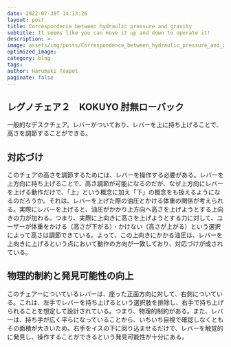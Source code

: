 ```yaml
---
date: 2022-07-30T 14:13:26
layout: post
title: Correspondence between hydraulic pressure and gravity
subtitle: It seems like you can move it up and down to operate it!
description: >-
image: assets/img/posts/Correspondence_between_hydraulic_pressure_and_gravity/Correspondence_between_hydraulic_pressure_and_gravity.png
optimized_image: 
category: blog
tags: 
author: Harumaki Teapot
paginate: false
---
```


## レグノチェア２　KOKUYO  肘無ローバック

一般的なデスクチェア。レバーがついており、レバーを上に持ち上げることで、高さを調節することができる。

## 対応づけ

このチェアの高さを調節するためには、レバーを操作する必要がある。レバーを上方向に持ち上げることで、高さ調節が可能になるのだが、なぜ上方向にレバーを上げる動作だけで、「上」という概念に加え「下」の概念をも扱えるようになるのだろうか。それは、レバーを上げた際の油圧とかける体重の関係が考えられる。実際にレバーを上げると、油圧がかかり上方向へ高さを上げようとする上向きの力が加わる。つまり、実際に上向きに高さを上げようとする力に対して、ユーザーが体重をかける（高さが下がる）・かけない（高さが上がる）という選択によって高さは調節できている。よって、この上向きにかかる油圧は、レバーを上向きに上げるという点において動作の方向が一致しており、対応づけが成されている。



## 物理的制約と発見可能性の向上

このチェアーについているレバーは、座った正面方向に対して、右側についている。これは、左手でレバーを持ち上げるという選択肢を排除し、右手で持ち上げられることを想定して設計されている。つまり、物理的制約がある。また、レバーは、持ち手が広く平らになっていることから、いちいち目視で確認しなくともその面積が大きいため、右手をイスの下に回り込ませるだけで、レバーを触覚的に発見し、操作することができるという発見可能性が十分にある。